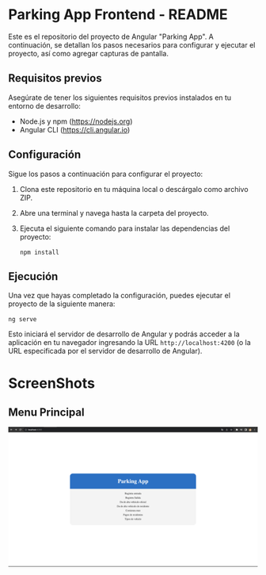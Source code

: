 # Parking App Frontend - README

Este es el repositorio del proyecto de Angular "Parking App". A continuación, se detallan los pasos necesarios para configurar y ejecutar el proyecto, así como agregar capturas de pantalla.

## Requisitos previos

Asegúrate de tener los siguientes requisitos previos instalados en tu entorno de desarrollo:

- Node.js y npm (https://nodejs.org)
- Angular CLI (https://cli.angular.io)

## Configuración

Sigue los pasos a continuación para configurar el proyecto:

1. Clona este repositorio en tu máquina local o descárgalo como archivo ZIP.

2. Abre una terminal y navega hasta la carpeta del proyecto.

3. Ejecuta el siguiente comando para instalar las dependencias del proyecto:

   ```
   npm install
   ```

## Ejecución

Una vez que hayas completado la configuración, puedes ejecutar el proyecto de la siguiente manera:

```
ng serve
```

Esto iniciará el servidor de desarrollo de Angular y podrás acceder a la aplicación en tu navegador ingresando la URL `http://localhost:4200` (o la URL especificada por el servidor de desarrollo de Angular).


# ScreenShots

## Menu Principal 

![Captura de pantalla 1](screenshots/menu-principal.png)
